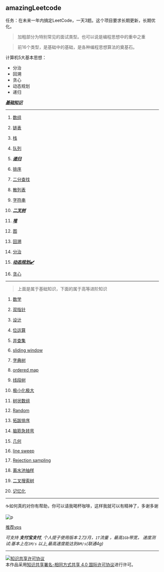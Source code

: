 ## amazingLeetcode

任务：在未来一年内搞定LeetCode，一天3题。这个项目要求长期更新，长期优化。

> 加粗部分为特别常见的面试类型。也可以说是编程思想中的重中之重

> 前16个类型，是基础中的基础，是各种编程思想算法的奠基石。

计算机5大基本思想：

- 分治
- 回溯
- 贪心
- 动态规划
- 递归

[***基础知识***](https://github.com/googege/AMAC)
***
1. [数组](./1)

1. [链表](./2)

1. [栈](./3)

1. [队列](./4)

1. [***递归***](./5)

1. [排序](./6)

1. [二分查找](./7)

1. [散列表](./8)

1. [字符串](./9)

1. [***二叉树***](./10)

1. [***堆***](./11)

1. [图](./12)

1. [回溯](./13)

1. [分治](./14)

1. [***动态规划✔️***](./15)

1. [贪心](./16)

***

> 上面是属于基础知识，下面的属于高等进阶知识

1. [数学](./17)

1. [双指针](./18)

1. [设计](./19)

1. [位运算](./20)

1. [并查集](./21)

1. [sliding window](./22)

1. [字典树](./23)

1. [ordered map](./24)

1. [线段树](./25)

1. [极小化极大](./26)

1. [树状数组](./27)

1. [Random](./28)

1. [拓跋排序](./29)

1. [脑筋急转弯](./30)

1. [几何](./31)

1. [line sweep](./32)

1. [Rejection sampling](./33)

1. [蓄水池抽样](./34)

1. [二叉搜索树](./35)

1. [记忆化](./36)
***
☕️如何真的对你有帮助，你可以请我喝杯咖啡，这样我就可以有精神了，多谢多谢

![p](https://raw.githubusercontent.com/googege/Files/master/donate.png)

[推荐vps](https://app.cloudcone.com/?ref=2525)

*可支持 **支付宝支付**, 个人提子使用版本 2刀/月，`1T`流量 ，最高`1Gb`带宽， 速度测试:基本上在`1M/s` 以上,最高速度能达到`8M/s`(联通4g)*

---
<a rel="license" href="http://creativecommons.org/licenses/by-sa/4.0/"><img alt="知识共享许可协议" style="border-width:0" src="https://i.creativecommons.org/l/by-sa/4.0/88x31.png" /></a><br />本作品采用<a rel="license" href="http://creativecommons.org/licenses/by-sa/4.0/">知识共享署名-相同方式共享 4.0 国际许可协议</a>进行许可。
